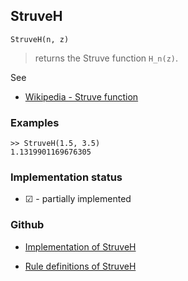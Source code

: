 ## StruveH

```
StruveH(n, z)
```

> returns the Struve function `H_n(z)`.

See
* [Wikipedia - Struve function](https://en.wikipedia.org/wiki/Struve_function)
 
### Examples

```
>> StruveH(1.5, 3.5)
1.1319901169676305
```
  






### Implementation status

* &#x2611; - partially implemented

### Github

* [Implementation of StruveH](https://github.com/axkr/symja_android_library/blob/master/symja_android_library/matheclipse-core/src/main/java/org/matheclipse/core/builtin/SpecialFunctions.java#L2331) 

* [Rule definitions of StruveH](https://github.com/axkr/symja_android_library/blob/master/symja_android_library/rules/StruveHRules.m) 
